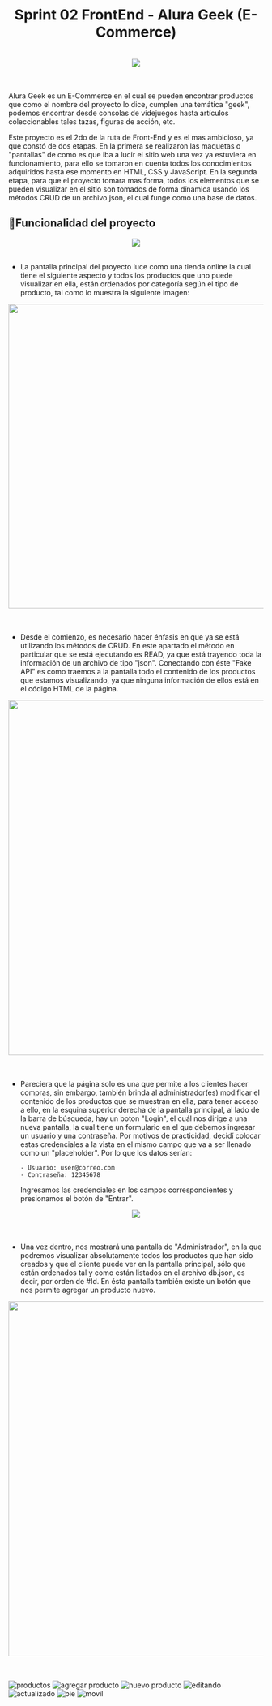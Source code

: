 <h1 align="center"> Sprint 02 FrontEnd - Alura Geek (E-Commerce)</h1>

<br>
<div align="center">
  <img src="https://user-images.githubusercontent.com/112449858/220230904-ff71c07e-42de-4ebe-bb62-25ec9bc65745.svg">
</div>
<br>
<br>

Alura Geek es un E-Commerce en el cual se pueden encontrar productos que como el nombre del proyecto lo dice, cumplen una temática "geek", podemos encontrar
desde consolas de videjuegos hasta artículos coleccionables tales tazas, figuras de acción, etc. 

Este proyecto es el 2do de la ruta de Front-End y es el mas ambicioso, ya que constó de dos etapas. En la primera se realizaron las maquetas o "pantallas" de
como es que iba a lucir el sitio web una vez ya estuviera en funcionamiento, para ello se tomaron en cuenta todos los conocimientos adquiridos hasta ese momento
en HTML, CSS y JavaScript. En la segunda etapa, para que el proyecto tomara mas forma, todos los elementos que se pueden visualizar en el sitio son tomados de 
forma dínamica usando los métodos CRUD de un archivo json, el cual funge como una base de datos.

## :hammer:Funcionalidad del proyecto

<div align="center">
  <img src="">
</div>

<div align="center">
  <img src="https://user-images.githubusercontent.com/112449858/220478002-f5da1281-ae75-4f3c-b714-361e4c8d0392.JPG">
</div>
<br>

- La pantalla principal del proyecto luce como una tienda online la cual tiene el siguiente aspecto y todos los productos que uno puede visualizar en ella, están
  ordenados por categoría según el tipo de producto, tal como lo muestra la siguiente imagen:

<div align="center">
  <img src="https://user-images.githubusercontent.com/112449858/220478098-60025bb2-17b8-4ed0-9cfc-a51c1854f8d5.JPG" width="600">
</div>
<br> <br>

- Desde el comienzo, es necesario hacer énfasis en que ya se está utilizando los métodos de CRUD. En este apartado el método en particular que se está ejecutando
  es READ, ya que está trayendo toda la información de un archivo de tipo "json". Conectando con éste "Fake API" es como traemos a la pantalla todo el contenido
  de los productos que estamos visualizando, ya que ninguna información de ellos está en el código HTML de la página.
  
<div align="center">
  <img src="https://user-images.githubusercontent.com/112449858/220481097-cbb67aad-33e0-4d43-81d1-34bd480526d9.JPG" width="700">
</div>
<br> <br>

- Pareciera que la página solo es una que permite a los clientes hacer compras, sin embargo, también brinda al administrador(es) modificar el contenido de los 
  productos que se muestran en ella, para tener acceso a ello, en la esquina superior derecha de la pantalla principal, al lado de la barra de búsqueda, hay
  un boton "Login", el cuál nos dirige a una nueva pantalla, la cual tiene un formulario en el que debemos ingresar un usuario y una contraseña. Por motivos
  de practicidad, decidí colocar estas credenciales a la vista en el mismo campo que va a ser llenado como un "placeholder". Por lo que los datos serían:
  
      - Usuario: user@correo.com
      - Contraseña: 12345678
  
  Ingresamos las credenciales en los campos correspondientes y presionamos el botón de "Entrar".
  
<div align="center">
  <img src="https://user-images.githubusercontent.com/112449858/220478142-b1dffb36-b24f-4384-b201-e3cd7e610f98.JPG">
</div>
<br> <br>

- Una vez dentro, nos mostrará una pantalla de "Administrador", en la que podremos visualizar absolutamente todos los productos que han sido creados y que el
  cliente puede ver en la pantalla principal, sólo que están ordenados tal y como están listados en el archivo db.json, es decir, por orden de #Id. En ésta pantalla
  también existe un botón que nos permite agregar un producto nuevo.
  
<div align="center">
  <img src="https://user-images.githubusercontent.com/112449858/220478172-6dc89b92-0ab8-430c-a6ef-0928c1fead19.JPG" width="700">
</div>
<br> <br>
 





![productos]()
![agregar producto](https://user-images.githubusercontent.com/112449858/220478206-7d590fd8-ec2a-4e38-81d6-415439063f2b.JPG)
![nuevo producto](https://user-images.githubusercontent.com/112449858/220478222-c2caf2b0-26f8-4727-b35e-e47658bc7336.JPG)
![editando](https://user-images.githubusercontent.com/112449858/220478239-bb47af0e-04ae-4043-90e1-91cd0883c9e2.JPG)
![actualizado](https://user-images.githubusercontent.com/112449858/220478253-a71978d0-b599-4ac4-a2cc-b360149238e7.JPG)
![pie](https://user-images.githubusercontent.com/112449858/220478265-28941097-b09b-4d1f-913c-2343fafddb9f.JPG)
![movil](https://user-images.githubusercontent.com/112449858/220478276-146b9004-d93d-416b-890f-9f866de7979c.JPG)
